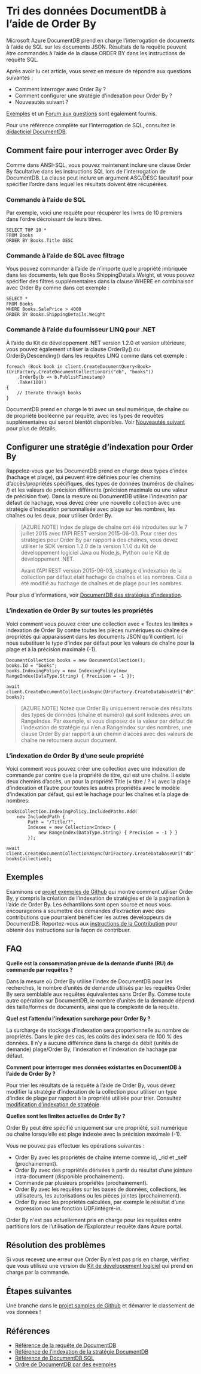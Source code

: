 <properties 
    pageTitle="Tri des données DocumentDB à l’aide de Order By | Microsoft Azure" 
    description="Découvrez comment utiliser ORDER BY dans la DocumentDB des requêtes dans LINQ et SQL et comment spécifier une stratégie d’indexation pour les requêtes ORDER BY." 
    services="documentdb" 
    authors="arramac" 
    manager="jhubbard" 
    editor="cgronlun" 
    documentationCenter=""/>

<tags 
    ms.service="documentdb" 
    ms.workload="data-services" 
    ms.tgt_pltfrm="na" 
    ms.devlang="na" 
    ms.topic="article" 
    ms.date="10/03/2016" 
    ms.author="arramac"/>

# <a name="sorting-documentdb-data-using-order-by"></a>Tri des données DocumentDB à l’aide de Order By
Microsoft Azure DocumentDB prend en charge l’interrogation de documents à l’aide de SQL sur les documents JSON. Résultats de la requête peuvent être commandés à l’aide de la clause ORDER BY dans les instructions de requête SQL.

Après avoir lu cet article, vous serez en mesure de répondre aux questions suivantes : 

- Comment interroger avec Order By ?
- Comment configurer une stratégie d’indexation pour Order By ?
- Nouveautés suivant ?

[Exemples](#samples) et un [Forum aux questions](#faq) sont également fournis.

Pour une référence complète sur l’interrogation de SQL, consultez le [didacticiel DocumentDB](documentdb-sql-query.md).

## <a name="how-to-query-with-order-by"></a>Comment faire pour interroger avec Order By
Comme dans ANSI-SQL, vous pouvez maintenant inclure une clause Order By facultative dans les instructions SQL lors de l’interrogation de DocumentDB. La clause peut inclure un argument ASC/DESC facultatif pour spécifier l’ordre dans lequel les résultats doivent être récupérées. 

### <a name="ordering-using-sql"></a>Commande à l’aide de SQL
Par exemple, voici une requête pour récupérer les livres de 10 premiers dans l’ordre décroissant de leurs titres. 

    SELECT TOP 10 * 
    FROM Books 
    ORDER BY Books.Title DESC

### <a name="ordering-using-sql-with-filtering"></a>Commande à l’aide de SQL avec filtrage
Vous pouvez commander à l’aide de n’importe quelle propriété imbriquée dans les documents, tels que Books.ShippingDetails.Weight, et vous pouvez spécifier des filtres supplémentaires dans la clause WHERE en combinaison avec Order By comme dans cet exemple :

    SELECT * 
    FROM Books 
    WHERE Books.SalePrice > 4000
    ORDER BY Books.ShippingDetails.Weight

### <a name="ordering-using-the-linq-provider-for-net"></a>Commande à l’aide du fournisseur LINQ pour .NET
À l’aide du Kit de développement .NET version 1.2.0 et version ultérieure, vous pouvez également utiliser la clause OrderBy() ou OrderByDescending() dans les requêtes LINQ comme dans cet exemple :

    foreach (Book book in client.CreateDocumentQuery<Book>(UriFactory.CreateDocumentCollectionUri("db", "books"))
        .OrderBy(b => b.PublishTimestamp)
        .Take(100))
    {
        // Iterate through books
    }

DocumentDB prend en charge le tri avec un seul numérique, de chaîne ou de propriété booléenne par requête, avec les types de requêtes supplémentaires qui seront bientôt disponibles. Voir [Nouveautés suivant](#Whats_coming_next) pour plus de détails.

## <a name="configure-an-indexing-policy-for-order-by"></a>Configurer une stratégie d’indexation pour Order By

Rappelez-vous que les DocumentDB prend en charge deux types d’index (hachage et plage), qui peuvent être définies pour les chemins d’accès/propriétés spécifiques, des types de données (numéros de chaînes /) et les valeurs de précision différente (précision maximale ou une valeur de précision fixe). Dans la mesure où DocumentDB utilise l’indexation par défaut de hachage, vous devez créer une nouvelle collection avec une stratégie d’indexation personnalisée avec plage sur les nombres, les chaînes ou les deux, pour utiliser Order By. 

>[AZURE.NOTE] Index de plage de chaîne ont été introduites sur le 7 juillet 2015 avec l’API REST version 2015-06-03. Pour créer des stratégies pour Order By par rapport à des chaînes, vous devez utiliser le SDK version 1.2.0 de la version 1.1.0 du Kit de développement logiciel Java ou Node.js, Python ou le Kit de développement .NET.
>
>Avant l’API REST version 2015-06-03, stratégie d’indexation de la collection par défaut était hachage de chaînes et les nombres. Cela a été modifié au hachage de chaînes et de plage pour les nombres. 

Pour plus d’informations, voir [DocumentDB des stratégies d’indexation](documentdb-indexing-policies.md).

### <a name="indexing-for-order-by-against-all-properties"></a>L’indexation de Order By sur toutes les propriétés
Voici comment vous pouvez créer une collection avec « Toutes les limites » indexation de Order By contre toutes les pièces numériques ou chaîne de propriétés qui apparaissent dans les documents JSON qu’il contient. Ici nous substituer le type d’index par défaut pour les valeurs de chaîne pour la plage et à la précision maximale (-1).
                   
    DocumentCollection books = new DocumentCollection();
    books.Id = "books";
    books.IndexingPolicy = new IndexingPolicy(new RangeIndex(DataType.String) { Precision = -1 });
    
    await client.CreateDocumentCollectionAsync(UriFactory.CreateDatabaseUri("db"), books);  

>[AZURE.NOTE] Notez que Order By uniquement renvoie des résultats des types de données (chaîne et numéro) qui sont indexées avec un RangeIndex. Par exemple, si vous disposez de la valeur par défaut de l’indexation de stratégie qui n’en a RangeIndex sur des nombres, une clause Order By par rapport à un chemin d’accès avec des valeurs de chaîne ne retournera aucun document.

### <a name="indexing-for-order-by-for-a-single-property"></a>L’indexation de Order By d’une seule propriété
Voici comment vous pouvez créer une collection avec une indexation de commande par contre que la propriété de titre, qui est une chaîne. Il existe deux chemins d’accès, un pour la propriété Title (« titre / ? ») avec la plage d’indexation et l’autre pour toutes les autres propriétés avec le modèle d’indexation par défaut, qui est le hachage pour les chaînes et la plage de nombres.                    
    
    booksCollection.IndexingPolicy.IncludedPaths.Add(
        new IncludedPath { 
            Path = "/Title/?", 
            Indexes = new Collection<Index> { 
                new RangeIndex(DataType.String) { Precision = -1 } } 
            });
    
    await client.CreateDocumentCollectionAsync(UriFactory.CreateDatabaseUri("db"), booksCollection);  


## <a name="samples"></a>Exemples
Examinons ce [projet exemples de Github](https://github.com/Azure/azure-documentdb-dotnet/tree/master/samples/code-samples/Queries) qui montre comment utiliser Order By, y compris la création de l’indexation de stratégies et de la pagination à l’aide de Order By. Les échantillons sont open source et nous vous encourageons à soumettre des demandes d’extraction avec des contributions que pourraient bénéficier les autres développeurs de DocumentDB. Reportez-vous aux [instructions de la Contribution](https://github.com/Azure/azure-documentdb-net/blob/master/Contributing.md) pour obtenir des instructions sur la façon de contribuer.  

## <a name="faq"></a>FAQ

**Quelle est la consommation prévue de la demande d’unité (RU) de commande par requêtes ?**

Dans la mesure où Order By utilise l’index de DocumentDB pour les recherches, le nombre d’unités de demande utilisés par les requêtes Order By sera semblable aux requêtes équivalentes sans Order By. Comme toute autre opération sur DocumentDB, le nombre d’unités de la demande dépend des taille/formes de documents, ainsi que la complexité de la requête. 


**Quel est l’attendu l’indexation surcharge pour Order By ?**

La surcharge de stockage d’indexation sera proportionnelle au nombre de propriétés. Dans le pire des cas, les coûts des index sera de 100 % des données. Il n’y a aucune différence dans la charge de débit (unités de demande) plage/Order By, l’indexation et l’indexation de hachage par défaut.

**Comment pour interroger mes données existantes en DocumentDB à l’aide de Order By ?**

Pour trier les résultats de la requête à l’aide de Order By, vous devez modifier la stratégie d’indexation de la collection pour utiliser un type d’index de plage par rapport à la propriété utilisée pour trier. Consultez [modification d’indexation de stratégie](documentdb-indexing-policies.md#modifying-the-indexing-policy-of-a-collection). 

**Quelles sont les limites actuelles de Order By ?**

Order By peut être spécifié uniquement sur une propriété, soit numérique ou chaîne lorsqu’elle est plage indexée avec la précision maximale (-1).

Vous ne pouvez pas effectuer les opérations suivantes :
 
- Order By avec les propriétés de chaîne interne comme id, _rid et _self (prochainement).
- Order By avec des propriétés dérivées à partir du résultat d’une jointure intra-document (disponible prochainement).
- Commande par plusieurs propriétés (prochainement).
- Order By avec les requêtes sur les bases de données, collections, les utilisateurs, les autorisations ou les pièces jointes (prochainement).
- Order By avec les propriétés calculées, par exemple le résultat d’une expression ou une fonction UDF/intégré-in.

Order By n'est pas actuellement pris en charge pour les requêtes entre partitions lors de l’utilisation de l’Explorateur requête dans Azure portal.

## <a name="troubleshooting"></a>Résolution des problèmes

Si vous recevez une erreur que Order By n'est pas pris en charge, vérifiez que vous utilisez une version du [Kit de développement logiciel](documentdb-sdk-dotnet.md) qui prend en charge par la commande. 

## <a name="next-steps"></a>Étapes suivantes

Une branche dans le [projet samples de Github](https://github.com/Azure/azure-documentdb-dotnet/tree/master/samples/code-samples/Queries) et démarrer le classement de vos données ! 

## <a name="references"></a>Références
* [Référence de la requête de DocumentDB](documentdb-sql-query.md)
* [Référence de l’indexation de la stratégie DocumentDB](documentdb-indexing-policies.md)
* [Référence de DocumentDB SQL](https://msdn.microsoft.com/library/azure/dn782250.aspx)
* [Ordre de DocumentDB par des exemples](https://github.com/Azure/azure-documentdb-dotnet/tree/master/samples/code-samples/Queries)
 

